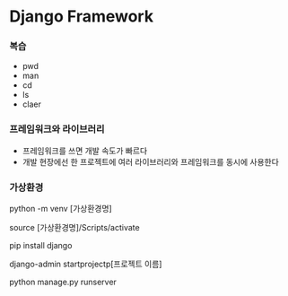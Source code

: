 # Django Framework

### 복습

+ pwd
+ man
+ cd
+ ls
+ claer



### 프레임워크와 라이브러리

+ 프레임워크를 쓰면 개발 속도가 빠르다
+ 개발 현장에선 한 프로젝트에 여러 라이브러리와 프레임워크를 동시에 사용한다



### 가상환경

python -m venv [가상환경명]

source  [가상환경명]/Scripts/activate

pip install django

django-admin startprojectp[프로젝트 이름]

python manage.py runserver